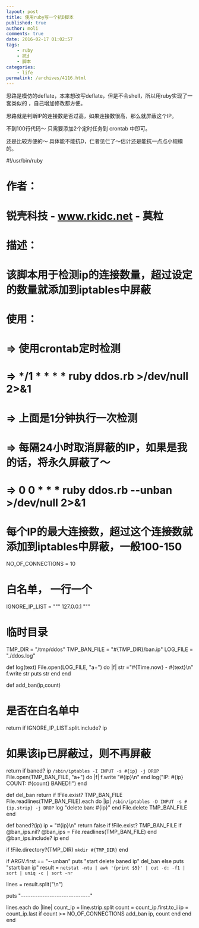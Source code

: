 ```yaml
---
layout: post
title: 使用ruby写一个抗D脚本
published: true
author: moli
comments: true
date: 2016-02-17 01:02:57
tags:
    - ruby
    - 抗d
    - 脚本
categories:
    - life
permalink: /archives/4116.html
---
```

思路是模仿的deflate，本来想改写deflate，但是不会shell，所以用ruby实现了一套类似的 ，自己增加修改都方便。

思路就是判断IP的连接数是否过高，如果连接数很高，那么就屏蔽这个IP。

不到100行代码～ 只需要添加2个定时任务到 crontab 中即可。

还是比较方便的～ 具体能不能抗D，仁者见仁了～估计还是能抗一点点小规模的。

#!/usr/bin/ruby

# 作者：
# 锐壳科技 - www.rkidc.net - 莫粒
# 描述：
# 该脚本用于检测ip的连接数量，超过设定的数量就添加到iptables中屏蔽
# 使用：
# =&gt; 使用crontab定时检测
# =&gt; */1 * * * * ruby ddos.rb &gt;/dev/null 2&gt;&1
# =&gt; 上面是1分钟执行一次检测

# =&gt; 每隔24小时取消屏蔽的IP，如果是我的话，将永久屏蔽了～
# =&gt; 0 0 * * * ruby ddos.rb --unban &gt;/dev/null 2&gt;&1
# 每个IP的最大连接数，超过这个连接数就添加到iptables中屏蔽，一般100-150
NO_OF_CONNECTIONS = 10

# 白名单， 一行一个
IGNORE_IP_LIST = """
127.0.0.1
"""

# 临时目录
TMP_DIR = "/tmp/ddos"
TMP_BAN_FILE = "#{TMP_DIR}/ban.ip"
LOG_FILE = "./ddos.log"

def log(text)
File.open(LOG_FILE, "a+") do |f|
str ="#{Time.now} - #{text}\n"
f.write str
puts str
end
end

def add_ban(ip,count)
# 是否在白名单中
return if IGNORE_IP_LIST.split.include? ip
# 如果该ip已屏蔽过，则不再屏蔽
return if baned? ip
`/sbin/iptables -I INPUT -s #{ip} -j DROP`
File.open(TMP_BAN_FILE, "a+") do |f|
f.write "#{ip}\n"
end
log("IP: #{ip} COUNT: #{count} BANED!!")
end

def del_ban
return if !File.exist? TMP_BAN_FILE
File.readlines(TMP_BAN_FILE).each do |ip|
`/sbin/iptables -D INPUT -s #{ip.strip} -j DROP`
log "delete ban: #{ip}"
end
File.delete TMP_BAN_FILE
end

def baned?(ip)
ip = "#{ip}\n"
return false if !File.exist? TMP_BAN_FILE
if @ban_ips.nil?
@ban_ips = File.readlines(TMP_BAN_FILE)
end
@ban_ips.include? ip
end

if !File.directory?(TMP_DIR)
`mkdir #{TMP_DIR}`
end

if ARGV.first == "--unban"
puts "start delete baned ip"
del_ban
else
puts "start ban ip"
result = `netstat -ntu | awk '{print $5}' | cut -d: -f1 | sort | uniq -c | sort -nr`

lines = result.split("\n")

puts "-----------------------------"

lines.each do |line|
count_ip = line.strip.split
count = count_ip.first.to_i
ip = count_ip.last
if count &gt;= NO_OF_CONNECTIONS
add_ban ip, count
end
end
end

&nbsp;